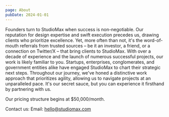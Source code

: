 ```yaml
---
page: About
pubDate: 2024-01-01
---
```

Founders turn to StudioMax when success is non-negotiable. Our
reputation for design expertise and swift execution precedes us,
drawing clients who prioritize excellence. Yet, more often than
not, it's the word-of-mouth referrals from trusted sources – be it
an investor, a friend, or a connection on Twitter/X – that bring
clients to StudioMax. With over a decade of experience and the
launch of numerous successful projects, our work is likely
familiar to you. Startups, enterprises, conglomerates, and
government entities alike have engaged StudioMax to chart their
strategic next steps. Throughout our journey, we've honed a
distinctive work approach that prioritizes agility, allowing us to
navigate projects at an unparalleled pace. It's our secret sauce,
but you can experience it firsthand by partnering with us.


Our pricing structure begins at $50,000/month.

Contact us: Email: [hello@studiomax.com](#_)